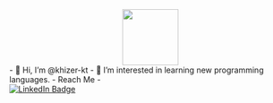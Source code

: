 <div id="header" align="center">
  <img src="https://media.giphy.com/media/M9gbBd9nbDrOTu1Mqx/giphy.gif" width="100"/>
</div>
- 👋 Hi, I’m @khizer-kt  
- 👀 I’m interested in learning new programming languages.  
- Reach Me  
- <div id="badges">
  <a href="https://www.linkedin.com/in/khizer-tariq-948946221/">
    <img src="https://img.shields.io/badge/LinkedIn-blue?style=for-the-badge&logo=linkedin&logoColor=white" alt="LinkedIn Badge"/>
  </a>
</div>



<!---
khizer-kt/khizer-kt is a ✨ special ✨ repository because its `README.md` (this file) appears on your GitHub profile.
You can click the Preview link to take a look at your changes.
--->
